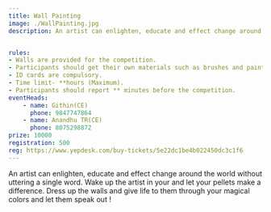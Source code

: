 ```yaml
---
title: Wall Painting
image: ./WallPainting.jpg
description: An artist can enlighten, educate and effect change around the world without uttering a single word. Wake up the artist in your and let your pellets make a difference. Dress up the walls and give life to them through your magical colors and let them speak out !


rules: 
- Walls are provided for the competition.
- Participants should get their own materials such as brushes and paints needed for the competition.
- ID cards are compulsory.
- Time limit- **hours (Maximum).
- Participants should report ** minutes before the competition.
eventHeads:
    - name: Githin(CE)
      phone: 9847747864
    - name: Anandhu TR(CE)
      phone: 8075298872
prize: 10000
registration: 500
reg: https://www.yepdesk.com/buy-tickets/5e22dc1be4b022450dc3c1f6
---
```

An artist can enlighten, educate and effect change around the world without uttering a single word. Wake up the artist in your and let your pellets make a difference. Dress up the walls and give life to them through your magical colors and let them speak out !
